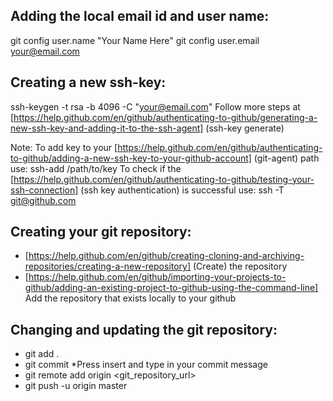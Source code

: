 ## Adding the local email id and user name:

git config user.name "Your Name Here"
git config user.email your@email.com


## Creating a new ssh-key:
ssh-keygen -t rsa -b 4096 -C "your@email.com"
Follow more steps at [https://help.github.com/en/github/authenticating-to-github/generating-a-new-ssh-key-and-adding-it-to-the-ssh-agent] (ssh-key generate)

Note: To add key to your [https://help.github.com/en/github/authenticating-to-github/adding-a-new-ssh-key-to-your-github-account] (git-agent) path use: ssh-add /path/to/key
To check if the [https://help.github.com/en/github/authenticating-to-github/testing-your-ssh-connection] (ssh key authentication) is successful use: ssh -T git@github.com

## Creating your git repository:
* [https://help.github.com/en/github/creating-cloning-and-archiving-repositories/creating-a-new-repository] (Create) the repository 
* [https://help.github.com/en/github/importing-your-projects-to-github/adding-an-existing-project-to-github-using-the-command-line] Add the repository that exists locally to your github

## Changing and updating the git repository:
* git add .
* git commit
	*Press insert and type in your commit message
* git remote add origin <git_repository_url>
* git push -u origin master
